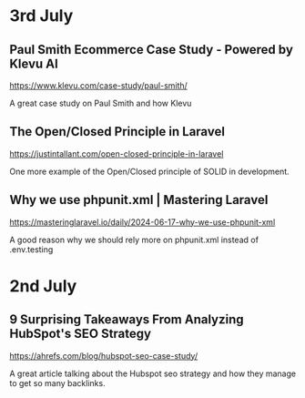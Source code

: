 # 3rd July

## Paul Smith Ecommerce Case Study - Powered by Klevu AI
https://www.klevu.com/case-study/paul-smith/

A great case study on Paul Smith and how Klevu

## The Open/Closed Principle in Laravel
https://justintallant.com/open-closed-principle-in-laravel

One more example of the Open/Closed principle of SOLID in development.

## Why we use phpunit.xml | Mastering Laravel
https://masteringlaravel.io/daily/2024-06-17-why-we-use-phpunit-xml

A good reason why we should rely more on phpunit.xml instead of .env.testing

# 2nd July

## 9 Surprising Takeaways From Analyzing HubSpot's SEO Strategy
https://ahrefs.com/blog/hubspot-seo-case-study/

A great article talking about the Hubspot seo strategy and how
they manage to get so many backlinks.
